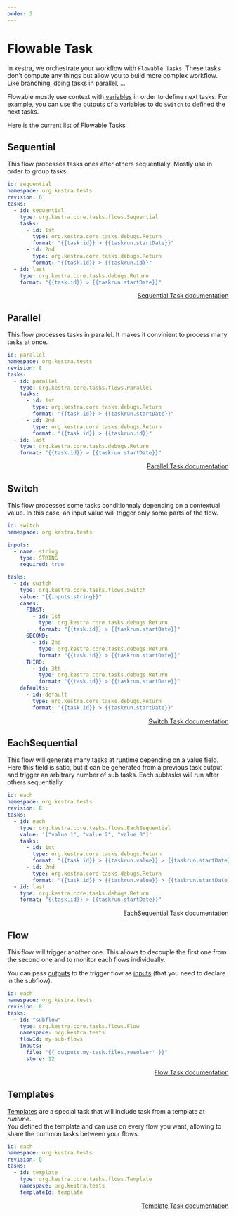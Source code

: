 ```yaml
---
order: 2
---
```


# Flowable Task

In kestra, we orchestrate your workflow with `Flowable Tasks`. These tasks don't compute any things but allow you to build more complex workflow. 
Like branching, doing tasks in parallel, ... 

Flowable mostly use context with [variables](../variables) in order to define next tasks.
For example, you can use the [outputs](../outputs) of a variables to do `Switch` to defined the next tasks.

Here is the current list of Flowable Tasks

## Sequential

This flow processes tasks ones after others sequentially. 
Mostly use in order to group tasks.

```yaml
id: sequential
namespace: org.kestra.tests
revision: 8
tasks:
  - id: sequential
    type: org.kestra.core.tasks.flows.Sequential
    tasks:
      - id: 1st
        type: org.kestra.core.tasks.debugs.Return
        format: "{{task.id}} > {{taskrun.startDate}}"
      - id: 2nd
        type: org.kestra.core.tasks.debugs.Return
        format: "{{task.id}} > {{taskrun.id}}"
  - id: last
    type: org.kestra.core.tasks.debugs.Return
    format: "{{task.id}} > {{taskrun.startDate}}"
```

<div style="text-align: right"> 
    <a class="btn" href="/plugins/core/tasks/flows/org.kestra.core.tasks.flows.Sequential">Sequential Task documentation</a> 
</div>


## Parallel

This flow processes tasks in parallel. It makes it convinient to process many tasks at once.

```yaml
id: parallel
namespace: org.kestra.tests
revision: 8
tasks:
  - id: parallel
    type: org.kestra.core.tasks.flows.Parallel
    tasks:
      - id: 1st
        type: org.kestra.core.tasks.debugs.Return
        format: "{{task.id}} > {{taskrun.startDate}}"
      - id: 2nd
        type: org.kestra.core.tasks.debugs.Return
        format: "{{task.id}} > {{taskrun.id}}"
  - id: last
    type: org.kestra.core.tasks.debugs.Return
    format: "{{task.id}} > {{taskrun.startDate}}"
```

<div style="text-align: right"> 
    <a class="btn" href="/plugins/core/tasks/flows/org.kestra.core.tasks.flows.Parallel">Parallel Task documentation</a> 
</div>


## Switch

This flow processes some tasks conditionnaly depending on a contextual value. 
In this case, an input value will trigger only some parts of the flow.

```yaml
id: switch
namespace: org.kestra.tests

inputs:
  - name: string
    type: STRING
    required: true

tasks:
  - id: switch
    type: org.kestra.core.tasks.flows.Switch
    value: "{{inputs.string}}"
    cases:
      FIRST:
        - id: 1st
          type: org.kestra.core.tasks.debugs.Return
          format: "{{task.id}} > {{taskrun.startDate}}"
      SECOND:
        - id: 2nd
          type: org.kestra.core.tasks.debugs.Return
          format: "{{task.id}} > {{taskrun.startDate}}"
      THIRD:
        - id: 3th
          type: org.kestra.core.tasks.debugs.Return
          format: "{{task.id}} > {{taskrun.startDate}}"
    defaults:
      - id: default
        type: org.kestra.core.tasks.debugs.Return
        format: "{{task.id}} > {{taskrun.startDate}}"
```

<div style="text-align: right"> 
    <a class="btn" href="/plugins/core/tasks/flows/org.kestra.core.tasks.flows.Switch">Switch Task documentation</a> 
</div>


## EachSequential

This flow will generate many tasks at runtime depending on a value field. 
Here this field is satic, but it can be generated from a previous task output and 
trigger an arbitrary number of sub tasks. Each subtasks will run after others sequentially. 

```yaml
id: each
namespace: org.kestra.tests
revision: 8
tasks:
  - id: each
    type: org.kestra.core.tasks.flows.EachSequential
    value: '["value 1", "value 2", "value 3"]'
    tasks:
      - id: 1st
        type: org.kestra.core.tasks.debugs.Return
        format: "{{task.id}} > {{taskrun.value}} > {{taskrun.startDate}}"
      - id: 2nd
        type: org.kestra.core.tasks.debugs.Return
        format: "{{task.id}} > {{taskrun.value}} > {{taskrun.startDate}}"
  - id: last
    type: org.kestra.core.tasks.debugs.Return
    format: "{{task.id}} > {{taskrun.startDate}}"
```

<div style="text-align: right"> 
    <a class="btn" href="/plugins/core/tasks/flows/org.kestra.core.tasks.flows.EachSequential">EachSequential Task documentation</a> 
</div>


## Flow

This flow will trigger another one. 
This allows to decouple the first one from the second one and to monitor each flows individually.

You can pass [outputs](../outputs) to the trigger flow as [inputs](../inputs) (that you need to declare in the subflow).

```yaml
id: each
namespace: org.kestra.tests
revision: 8
tasks:
  - id: "subflow"  
    type: org.kestra.core.tasks.flows.Flow
    namespace: org.kestra.tests
    flowId: my-sub-flows
    inputs:
      file: "{{ outputs.my-task.files.resolver' }}"
      store: 12
```

<div style="text-align: right"> 
    <a class="btn" href="/plugins/core/tasks/flows/org.kestra.core.tasks.flows.Flow">Flow Task documentation</a> 
</div>


## Templates
[Templates](../templates) are a special task that will include task from a template at *runtime*.  
You defined the template and can use on every flow you want, allowing to share the common tasks between your flows.

```yaml
id: each
namespace: org.kestra.tests
revision: 8
tasks:
  - id: template
    type: org.kestra.core.tasks.flows.Template
    namespace: org.kestra.tests
    templateId: template
```

<div style="text-align: right"> 
    <a class="btn" href="/plugins/core/tasks/flows/org.kestra.core.tasks.flows.Template">Template Task documentation</a> 
</div>
